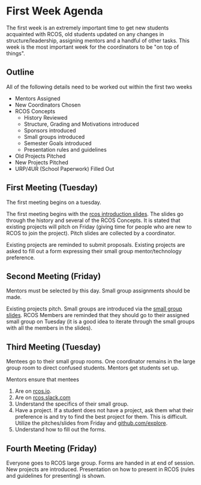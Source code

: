 # First Week Agenda

The first week is an extremely important time to get new students acquainted with RCOS, old students updated on any changes in structure/leadership, assigning mentors and a handful of other tasks. This week is the most important week for the coordinators to be "on top of things".

## Outline
All of the following details need to be worked out within the first two weeks
* Mentors Assigned
* New Coordinators Chosen
* RCOS Concepts
  - History Reviewed
  - Structure, Grading and Motivations introduced
  - Sponsors introduced
  - Small groups introduced
  - Semester Goals introduced
  - Presentation rules and guidelines
* Old Projects Pitched
* New Projects Pitched
* URP/4UR (School Paperwork) Filled Out

## First Meeting (Tuesday)

The first meeting begins on a tuesday.

The first meeting begins with the [rcos introduction slides](https://rcos.github.com/intro). The slides go through the history and several of the RCOS Concepts. It is stated that existing projects will pitch on Friday (giving time for people who are new to RCOS to join the project). Pitch slides are collected by a coordinator.

Existing projects are reminded to submit proposals. Existing projects are asked to fill out a form expressing their small group mentor/technology preference.

## Second Meeting (Friday)

Mentors must be selected by this day. Small group assignments should be made.

Existing projects pitch. Small groups are introduced via the [small group slides](https://rcos.github.com/intro/smallgroups.html). RCOS Members are reminded that they should go to their assigned small group on Tuesday (it is a good idea to iterate through the small groups with all the members in the slides). 

## Third Meeting (Tuesday)

Mentees go to their small group rooms. One coordinator remains in the large group room to direct confused students. Mentors get students set up.

Mentors ensure that mentees
1. Are on [rcos.io](https://rcos.io).
2. Are on [rcos.slack.com](https://rcos.slack.com)
3. Understand the specifics of their small group.
4. Have a project. If a student does not have a project, ask them what their preference is and try to find the best project for them. This is difficult. Utilize the pitches/slides from Friday and [github.com/explore](https://github.com/explore).
5. Understand how to fill out the forms.

## Fourth Meeting (Friday)

Everyone goes to RCOS large group. Forms are handed in at end of session. New projects are introduced. Presentation on how to present in RCOS (rules and guidelines for presenting) is shown. 
